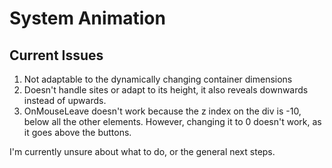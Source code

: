 # System Animation

## Current Issues

1. Not adaptable to the dynamically changing container dimensions
2. Doesn't handle sites or adapt to its height, it also reveals downwards instead of upwards.
3. OnMouseLeave doesn't work because the z index on the div is -10, below all the other elements. However, changing it to 0 doesn't work, as it goes above the buttons.

I'm currently unsure about what to do, or the general next steps.
